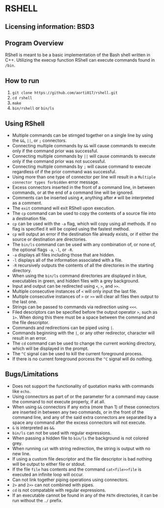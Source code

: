 RSHELL
==========

Licensing information: BSD3
---

Program Overview
---------
RShell is meant to be a basic implementation of the Bash shell written in C++. Utilizing the execvp function RShell can execute commands found in ```/bin```.

How to run
----------

1. ```git clone https://github.com/aorti017/rshell.git```
2. ```cd rshell```
3. ```make```
4. ```bin/rshell``` or  ```bin/ls```

Using RShell
---------
* Multiple commands can be stirnged together on a single line by using the ```&&```, ```||```, or ```;``` connectors.
* Connecting multiple commands by ```&&``` will cause commands to execute only if the command prior was successful.
* Connecting multiple commands by ```||``` will cause commands to execute only if the command prior was not successful.
* Connecting multiple commands by ```;``` will cause command to execute regardless of if the prior command was successful.
* Using more than one type of connector per line will result in a ```Multiple connector types forbidden``` error message.
* Excess connectors inserted in the front of a command line, in between commands, or at the end of a command line will be ignored.
* Comments can be inserted using ```#```, anything after ```#``` will be interpreted as a comment.
* The ```exit``` command will exit RShell upon execution.
* The ```cp``` command can be used to copy  the contents of a source file into a destination file.
* ```cp``` can be used with the ```-a``` flag, which will copy using all methods. If no flag is specified it will be copied
  using the fastest method.
* ```cp``` will output an error if the destination file already exists, or if either the source or destination are directories.
* The ```bin/ls``` command can be used with any combination of, or none of, the optional flags ```-a```, ```-l```, or ```-R```.
* ```-a``` displays all files including those that are hidden.
* ```-l``` displays all of the information associated with a file.
* ```-R``` recursively outputs the contents of all the directories in the starting directory.
* When using the ```bin/ls``` command directories are displayed in blue, executables in green, and hidden files with a grey background.
* Input and output can be redirected using ```<```, ```>```, and ```>>```.
* Multiple consecutive instances of ```<``` will only input the last file.
* Multiple consecutive instances of ```>``` or ```>>``` will clear all files then output to the last one.
* Strings can be passed to commands via redirection using ```<<<```.
* Filed descriptors can be specified before the output operator ```>```, such as ```1>```. When doing this there must be a space
  between the command and the file descriptor.
* Commands and redirections can be piped using ```|```.
* Commands beginning with the ```|```, or any other redirector, character will result in an error.
* The ```cd``` command can be used to change the current working directory, which will be displayed in the prompt.
* The ```^C``` signal can be used to kill the current foreground process.
* If there is no current foreground porcess the ```^C``` signal will do nothing.

Bugs/Limitations
---------
* Does not support the functionality of quotation marks with commands like ```echo```.
* Using connectors as part of or the parameter for a command may cause the command to not execute properly, if at all.
* When using ```&&``` connectors if any extra (more than 1) of these connectors are inserted in between any two commands, or in the front of the command line, and any of the said extra connectors are separated by a space any command after the excess connectors will not execute.
* ```&``` is interpreted as ```&&```.
* ```bin/ls``` can not be used with regular expressions.
* When passing a hidden file to ```bin/ls``` the background is not colored grey.
* When running ```cat``` with string redirection, the string is output with no new line.
* If using a custom file descriptor and the file descriptor is bad nothing will be output to either file or stdout.
* If the file ```file``` has contents and the command ```cat<file>>file``` is executed an infinite loop will occur.
* Can not link together piping operations using connectors.
* ```2>``` and ```2>>``` can not combined with pipes.
* ```cd``` is not compatable with regular expressions.
* If an executable cannot be found in any of the ```PATH``` directories, it can be run without the ```./``` prefix.

